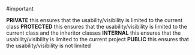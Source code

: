 #important

**PRIVATE**
	this ensures that the usability/visibility is limited to the current class
**PROTECTED**
	this ensures that the usability/visibility is limited to the current class and the inheritor classes 
**INTERNAL**
	this ensures that the usability/visibility is limited to the current project
**PUBLIC**
	this ensures that the usability/visibility is not limited
